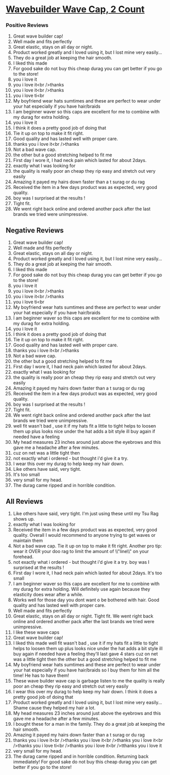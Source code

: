 # [Wavebuilder Wave Cap, 2 Count](https://products.checkmycream.com/products/Wavebuilder-Wave-Cap-2-Count.html)

### Positive Reviews

<ol>
      <li>Great wave builder cap!</li>
      <li>Well made and fits perfectly</li>
      <li>Great elastic, stays on all day or night.</li>
      <li>Product worked greatly and I loved using it, but I lost mine very easily...</li>
      <li>They do a great job at keeping the hair smooth.</li>
      <li>I liked this made</li>
      <li>For good sake do not buy this cheap durag you can get better if you go to the store!</li>
      <li>you i love it</li>
      <li>you i love it&lt;br /&gt;thanks</li>
      <li>you i love it&lt;br /&gt;thanks</li>
      <li>you i love ti&lt;br</li>
      <li>My boyfriend wear hats sumtimes and these are perfect to wear under your hat especially if you have hair/braids</li>
      <li>I am beginner waver so this caps are excellent for me to combine with my durag for extra holding.</li>
      <li>you i love it</li>
      <li>I think it does a pretty good job of doing that</li>
      <li>Tie it up on top to make it fit right.</li>
      <li>Good quality and has lasted well with proper care.</li>
      <li>thanks you i love it&lt;br /&gt;thanks</li>
      <li>Not a bad wave cap.</li>
      <li>the other but a good stretching helped to fit me</li>
      <li>First day I wore it, I had neck pain which lasted for about 2days.</li>
      <li>exactly what I was looking for</li>
      <li>the quality is really poor an cheap they rip easy and stretch out very easily</li>
      <li>Amazing it payed my hairs down faster than a t surag or du rag</li>
      <li>Received the item in a few days product was as expected, very good quality.</li>
      <li>boy was I surprised at the results !</li>
      <li>Tight fit.</li>
      <li>We went right back online and ordered another pack after the last brands we tried were unimpressive.</li>
</ol>


<h2>Negative Reviews</h2>
<ol>
<li> Great wave builder cap!</li>
<li> Well made and fits perfectly</li>
<li> Great elastic, stays on all day or night.</li>
<li> Product worked greatly and I loved using it, but I lost mine very easily...</li>
<li> They do a great job at keeping the hair smooth.</li>
<li> I liked this made</li>
<li> For good sake do not buy this cheap durag you can get better if you go to the store!</li>
<li> you i love it</li>
<li> you i love it&lt;br /&gt;thanks</li>
<li> you i love it&lt;br /&gt;thanks</li>
<li> you i love ti&lt;br</li>
<li> My boyfriend wear hats sumtimes and these are perfect to wear under your hat especially if you have hair/braids</li>
<li> I am beginner waver so this caps are excellent for me to combine with my durag for extra holding.</li>
<li> you i love it</li>
<li> I think it does a pretty good job of doing that</li>
<li> Tie it up on top to make it fit right.</li>
<li> Good quality and has lasted well with proper care.</li>
<li> thanks you i love it&lt;br /&gt;thanks</li>
<li> Not a bad wave cap.</li>
<li> the other but a good stretching helped to fit me</li>
<li> First day I wore it, I had neck pain which lasted for about 2days.</li>
<li> exactly what I was looking for</li>
<li> the quality is really poor an cheap they rip easy and stretch out very easily</li>
<li> Amazing it payed my hairs down faster than a t surag or du rag</li>
<li> Received the item in a few days product was as expected, very good quality.</li>
<li> boy was I surprised at the results !</li>
<li> Tight fit.</li>
<li> We went right back online and ordered another pack after the last brands we tried were unimpressive.</li>
<li> well fit wasn&#x27;t bad , use it if my hats fit a little to tight helps to loosen them up plus looks nice under the hat adds a bit style ill buy again if needed have a feeling</li>
<li> My head measures 23 inches around just above the eyebrows and this gave me a headache after a few minutes.</li>
<li> cuz on net was a little tight then</li>
<li> not exactly what i ordered - but thought i&#x27;d give it a try.  </li>
<li> I wear this over my durag to help keep my hair down.</li>
<li> Like others have said, very tight.</li>
<li> It&#x27;s too small</li>
<li> very small for my head.</li>
<li> The durag came ripped and in horrible condition.</li>
</ol>

<h2>All Reviews</h2>

<ol>
    <li> Like others have said, very tight. I&#x27;m just using these until my Tsu Rag shows up.</li>
    <li> exactly what I was looking for</li>
    <li> Received the item in a few days product was as expected, very good quality. Overall I would recommend to anyone trying to get waves or maintain them</li>
    <li> Not a bad wave cap. Tie it up on top to make it fit right. Another pro tip: wear it OVER your doo rag to limit the amount of \\&quot;line\\&quot; on your forehead.</li>
    <li> not exactly what i ordered - but thought i&#x27;d give it a try.  boy was I surprised at the results !</li>
    <li> First day I wore it, I had neck pain which lasted for about 2days. It&#x27;s too small</li>
    <li> I am beginner waver so this caps are excellent for me to combine with my durag for extra holding. Will definitely use again because they elasticity does wear after a while.</li>
    <li> Works well for those day you dont want o be bothered with hair. Good quality and has lasted well with proper care.</li>
    <li> Well made and fits perfectly</li>
    <li> Great elastic, stays on all day or night. Tight fit. We went right back online and ordered another pack after the last brands we tried were unimpressive.</li>
    <li> I like these wave caps</li>
    <li> Great wave builder cap!</li>
    <li> I liked this made well fit wasn&#x27;t bad , use it if my hats fit a little to tight helps to loosen them up plus looks nice under the hat adds a bit style ill buy again if needed have a feeling they&#x27;ll last  gave 4 stars cuz on net was a little tight then the other but a good stretching helped to fit me</li>
    <li> My boyfriend wear hats sumtimes and these are perfect to wear under your hat especially if you have hair/braids so I buy them for him all the time! He has to have them!</li>
    <li> These wave builder wave cap is garbage listen to me the quality is really poor an cheap they rip easy and stretch out very easily</li>
    <li> I wear this over my durag to help keep my hair down. I think it does a pretty good job of doing that</li>
    <li> Product worked greatly and I loved using it, but I lost mine very easily... Shame cause they helped my hair a lot.</li>
    <li> My head measures 23 inches around just above the eyebrows and this gave me a headache after a few minutes.</li>
    <li> I bought these for a man in the family.  They do a great job at keeping the hair smooth.</li>
    <li> Amazing it payed my hairs down faster than a t surag or du rag</li>
    <li> thanks you i love it&lt;br /&gt;thanks you i love it&lt;br /&gt;thanks you i love it&lt;br /&gt;thanks you i love ti&lt;br /&gt;thanks you i love it&lt;br /&gt;tthanks you i love it</li>
    <li> very small for my head.</li>
    <li> The durag came ripped and in horrible condition. Returning back immediately! For good sake do not buy this cheap durag you can get better if you go to the store!</li>
</ol>




